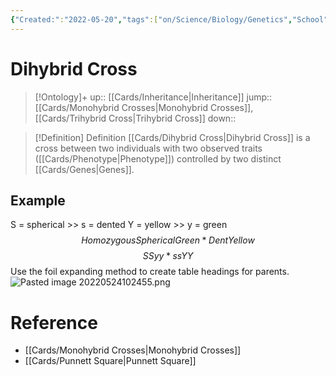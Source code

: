 ```yaml
---
{"Created:":"2022-05-20","tags":["on/Science/Biology/Genetics","School"],"date created":"2022-05-20 Fri","edited":"2023-04-06 Thu","dg-publish":true,"permalink":"/cards/dihybrid-cross/","dgPassFrontmatter":true}
---
```


# Dihybrid Cross

> [!Ontology]+
> up:: [[Cards/Inheritance\|Inheritance]]
> jump:: [[Cards/Monohybrid Crosses\|Monohybrid Crosses]], [[Cards/Trihybrid Cross\|Trihybrid Cross]]
> down:: 

> [!Definition] Definition
> [[Cards/Dihybrid Cross\|Dihybrid Cross]] is a cross between two individuals with two observed traits ([[Cards/Phenotype\|Phenotype]]) controlled by two distinct [[Cards/Genes\|Genes]].
## Example

S = spherical >> s = dented
Y = yellow >> y = green
$$Homozygous Spherical Green *Dent Yellow $$
$$SSyy*ssYY$$
Use the foil expanding method to create table headings for parents.
![Pasted image 20220524102455.png](/img/user/Extras/Images/Pasted%20image%2020220524102455.png)
# Reference
- [[Cards/Monohybrid Crosses\|Monohybrid Crosses]]
- [[Cards/Punnett Square\|Punnett Square]]